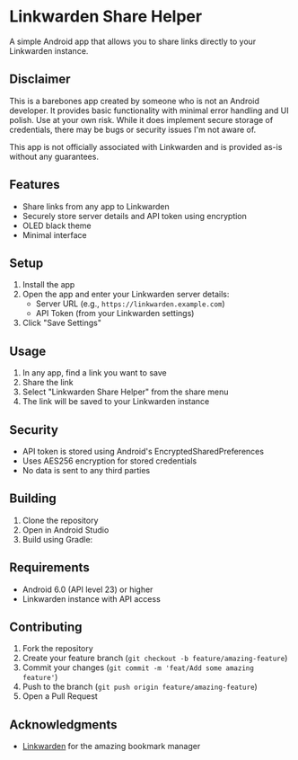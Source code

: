 # Linkwarden Share Helper

A simple Android app that allows you to share links directly to your Linkwarden instance.

## Disclaimer

This is a barebones app created by someone who is not an Android developer. It provides basic functionality with minimal error handling and UI polish. Use at your own risk. While it does implement secure storage of credentials, there may be bugs or security issues I'm not aware of.

This app is not officially associated with Linkwarden and is provided as-is without any guarantees.

## Features

- Share links from any app to Linkwarden
- Securely store server details and API token using encryption
- OLED black theme
- Minimal interface

## Setup

1. Install the app
2. Open the app and enter your Linkwarden server details:
   - Server URL (e.g., `https://linkwarden.example.com`)
   - API Token (from your Linkwarden settings)
3. Click "Save Settings"

## Usage

1. In any app, find a link you want to save
2. Share the link
3. Select "Linkwarden Share Helper" from the share menu
4. The link will be saved to your Linkwarden instance

## Security

- API token is stored using Android's EncryptedSharedPreferences
- Uses AES256 encryption for stored credentials
- No data is sent to any third parties

## Building

1. Clone the repository
2. Open in Android Studio
3. Build using Gradle:

## Requirements

- Android 6.0 (API level 23) or higher
- Linkwarden instance with API access

## Contributing

1. Fork the repository
2. Create your feature branch (`git checkout -b feature/amazing-feature`)
3. Commit your changes (`git commit -m 'feat/Add some amazing feature'`)
4. Push to the branch (`git push origin feature/amazing-feature`)
5. Open a Pull Request

## Acknowledgments

- [Linkwarden](https://github.com/linkwarden/linkwarden) for the amazing bookmark manager